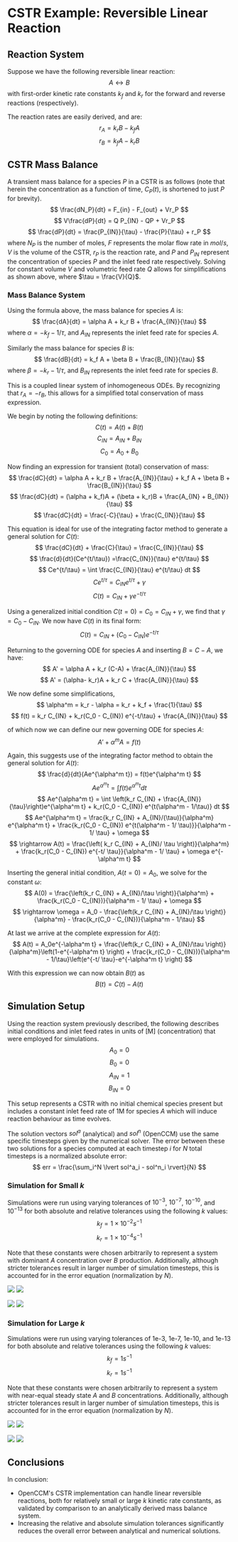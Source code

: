 # CSTR Example: Reversible Linear Reaction

## Reaction System

Suppose we have the following reversible linear reaction: $$ A \leftrightarrow B$$ with first-order kinetic rate constants $k_f$ and $k_r$ for the forward and reverse reactions (respectively).

The reaction rates are easily derived, and are:
$$ r_A = k_rB - k_fA $$
$$ r_B = k_fA - k_rB $$

## CSTR Mass Balance

A transient mass balance for a species $P$ in a CSTR is as follows (note that herein the concentration as a function of time, $C_P(t)$, is shortened to just $P$ for brevity).
$$ \frac{dN_P}{dt} = F_{in} - F_{out} + Vr_P $$
$$ V\frac{dP}{dt} = Q P_{IN} - QP + Vr_P $$
$$ \frac{dP}{dt} = \frac{P_{IN}}{\tau} - \frac{P}{\tau} + r_P $$
where $N_P$ is the number of moles, $F$ represents the molar flow rate in $mol/s$, $V$ is the volume of the CSTR, $r_P$ is the reaction rate, and $P$ and $P_{IN}$ represent the concentration of species $P$ and the inlet feed rate respectively.
Solving for constant volume $V$ and volumetric feed rate $Q$ allows for simplifications as shown above, where $\tau = \frac{V}{Q}$.

### Mass Balance System

Using the formula above, the mass balance for species $A$ is: 
$$ \frac{dA}{dt} = \alpha A + k_r B + \frac{A_{IN}}{\tau} $$
where $\alpha = -k_f - 1/\tau$, and $A_{IN}$ represents the inlet feed rate for species $A$. 

Similarly the mass balance for species $B$ is:
$$ \frac{dB}{dt} = k_f A + \beta B + \frac{B_{IN}}{\tau} $$
where $\beta = -k_r - 1/\tau$, and $B_{IN}$ represents the inlet feed rate for species $B$. 

This is a coupled linear system of inhomogeneous ODEs.
By recognizing that $r_A = -r_B$, this allows for a simplified total conservation of mass expression.

We begin by noting the following definitions:
$$ C(t) = A(t) + B(t) $$
$$ C_{IN} = A_{IN} + B_{IN} $$
$$ C_0 = A_0 + B_0 $$

Now finding an expression for transient (total) conservation of mass:
$$ \frac{dC}{dt} = \alpha A + k_r B + \frac{A_{IN}}{\tau} + k_f A + \beta B + \frac{B_{IN}}{\tau} $$
$$ \frac{dC}{dt} = (\alpha + k_f)A + (\beta + k_r)B + \frac{A_{IN} + B_{IN}}{\tau} $$
$$ \frac{dC}{dt} = \frac{-C}{\tau} + \frac{C_{IN}}{\tau} $$

This equation is ideal for use of the integrating factor method to generate a general solution for $C(t)$:
$$ \frac{dC}{dt} + \frac{C}{\tau} = \frac{C_{IN}}{\tau} $$
$$ \frac{d}{dt}(Ce^{t/\tau}) =\frac{C_{IN}}{\tau} e^{t/\tau} $$
$$ Ce^{t/\tau} = \int \frac{C_{IN}}{\tau} e^{t/\tau} dt $$
$$ Ce^{t/\tau} = C_{IN}e^{t/\tau} + \gamma $$
$$ C(t) = C_{IN} + \gamma  e^{-t/\tau} $$

Using a generalized initial condition $C(t=0) = C_0 = C_{IN} + \gamma$, we find that $\gamma = C_0 - C_{IN}$.
We now have $C(t)$ in its final form:
$$ C(t) = C_{IN} + (C_0 - C_{IN}) e^{-t/\tau} $$

Returning to the governing ODE for species $A$ and inserting $B = C-A$, we have:
$$ A' = \alpha A + k_r (C-A) + \frac{A_{IN}}{\tau} $$
$$ A' = (\alpha- k_r)A + k_r C + \frac{A_{IN}}{\tau} $$

We now define some simplifications,
$$ \alpha^m = k_r - \alpha = k_r + k_f + \frac{1}{\tau} $$
$$ f(t) = k_r C_{IN} + k_r(C_0 - C_{IN}) e^{-t/\tau} + \frac{A_{IN}}{\tau} $$

of which now we can define our new governing ODE for species $A$:
$$ A' + \alpha^m A = f(t) $$

Again, this suggests use of the integrating factor method to obtain the general solution for $A(t)$:
$$ \frac{d}{dt}(Ae^{\alpha^m t}) = f(t)e^{\alpha^m t} $$
$$ Ae^{\alpha^m t} = \int f(t)e^{\alpha^m t} dt $$
$$ Ae^{\alpha^m t} = \int \left(k_r C_{IN} + \frac{A_{IN}}{\tau}\right)e^{\alpha^m t} + k_r(C_0 - C_{IN}) e^{t(\alpha^m - 1/\tau)} dt $$
$$ Ae^{\alpha^m t} = \frac{k_r C_{IN} + A_{IN}/(\tau)}{\alpha^m} e^{\alpha^m t} + \frac{k_r(C_0 - C_{IN}) e^{t(\alpha^m - 1/ \tau)}}{\alpha^m - 1/ \tau} + \omega $$
$$ \rightarrow A(t) = \frac{\left( k_r C_{IN} + A_{IN}/ \tau \right)}{\alpha^m} + \frac{k_r(C_0 - C_{IN}) e^{-t/ \tau}}{\alpha^m - 1/ \tau} + \omega e^{-\alpha^m t} $$

Inserting the general initial condition, $A(t=0) = A_0$, we solve for the constant $\omega$:
$$ A(0) = \frac{\left(k_r C_{IN} + A_{IN}/\tau \right)}{\alpha^m} + \frac{k_r(C_0 - C_{IN})}{\alpha^m - 1/ \tau} + \omega $$
$$ \rightarrow \omega = A_0 - \frac{\left(k_r C_{IN} + A_{IN}/\tau \right)}{\alpha^m} - \frac{k_r(C_0 - C_{IN})}{\alpha^m - 1/\tau} $$

At last we arrive at the complete expression for $A(t)$:
$$ A(t) = A_0e^{-\alpha^m t} + \frac{\left(k_r C_{IN} + A_{IN}/\tau \right)}{\alpha^m}\left(1-e^{-\alpha^m t} \right) + \frac{k_r(C_0 - C_{IN})}{\alpha^m - 1/\tau}\left(e^{-t/ \tau}-e^{-\alpha^m t} \right) $$

With this expression we can now obtain $B(t)$ as 
$$ B(t) = C(t) - A(t) $$

## Simulation Setup

Using the reaction system previously described, the following describes initial conditions and inlet feed rates in units of [M] (concentration) that were employed for simulations. 
$$ A_{0} = 0 $$
$$ B_{0} = 0 $$
$$ A_{IN} = 1 $$
$$ B_{IN} = 0 $$

This setup represents a CSTR with no initial chemical species present but includes a constant inlet feed rate of 1M for species $A$ which will induce reaction behaviour as time evolves. 

The solution vectors $sol^a$ (analytical) and $sol^n$ (OpenCCM) use the same specific timesteps given by the numerical solver.
The error between these two solutions for a species computed at each timestep $i$ for $N$ total timesteps is a normalized absolute error:
$$ err = \frac{\sum_i^N \lvert sol^a_i - sol^n_i \rvert}{N} $$

### Simulation for Small $k$

Simulations were run using varying tolerances of $10^{-3}$, $10^{-7}$, $10^{-10}$, and $10^{-13}$ for both absolute and relative tolerances using the following $k$ values:
$$ k_f = 1 \times 10^{-2} s^{-1} $$
$$ k_r = 1 \times 10^{-4} s^{-1} $$

Note that these constants were chosen arbitrarily to represent a system with dominant $A$ concentration over $B$ production. 
Additionally, although stricter tolerances result in larger number of simulation timesteps, this is accounted for in the error equation (normalization by $N$).

![](cstr_reversible_tol_1e-03_small_k.png)
![](cstr_reversible_tol_1e-07_small_k.png)

![](cstr_reversible_tol_1e-10_small_k.png)
![](cstr_reversible_tol_1e-13_small_k.png)

### Simulation for Large $k$

Simulations were run using varying tolerances of 1e-3, 1e-7, 1e-10, and 1e-13 for both absolute and relative tolerances using the following $k$ values:
$$ k_f = 1 s^{-1} $$
$$ k_r = 1 s^{-1} $$

Note that these constants were chosen arbitrarily to represent a system with near-equal steady state $A$ and $B$ concentrations. 
Additionally, although stricter tolerances result in larger number of simulation timesteps, this is accounted for in the error equation (normalization by $N$).

![](cstr_reversible_tol_1e-03_large_k.png)
![](cstr_reversible_tol_1e-07_large_k.png)

![](cstr_reversible_tol_1e-10_large_k.png)
![](cstr_reversible_tol_1e-13_large_k.png)

## Conclusions

In conclusion:
* OpenCCM's CSTR implementation can handle linear reversible reactions, both for relatively small or large $k$ kinetic rate constants, as validated by comparison to an analytically derived mass balance system.
* Increasing the relative and absolute simulation tolerances significantly reduces the overall error between analytical and numerical solutions.